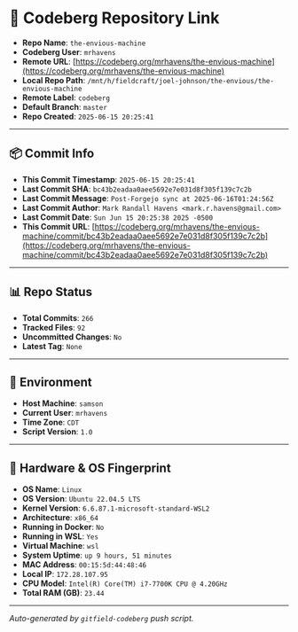 # 🔗 Codeberg Repository Link

- **Repo Name**: `the-envious-machine`
- **Codeberg User**: `mrhavens`
- **Remote URL**: [https://codeberg.org/mrhavens/the-envious-machine](https://codeberg.org/mrhavens/the-envious-machine)
- **Local Repo Path**: `/mnt/h/fieldcraft/joel-johnson/the-envious/the-envious-machine`
- **Remote Label**: `codeberg`
- **Default Branch**: `master`
- **Repo Created**: `2025-06-15 20:25:41`

---

## 📦 Commit Info

- **This Commit Timestamp**: `2025-06-15 20:25:41`
- **Last Commit SHA**: `bc43b2eadaa0aee5692e7e031d8f305f139c7c2b`
- **Last Commit Message**: `Post-Forgejo sync at 2025-06-16T01:24:56Z`
- **Last Commit Author**: `Mark Randall Havens <mark.r.havens@gmail.com>`
- **Last Commit Date**: `Sun Jun 15 20:25:38 2025 -0500`
- **This Commit URL**: [https://codeberg.org/mrhavens/the-envious-machine/commit/bc43b2eadaa0aee5692e7e031d8f305f139c7c2b](https://codeberg.org/mrhavens/the-envious-machine/commit/bc43b2eadaa0aee5692e7e031d8f305f139c7c2b)

---

## 📊 Repo Status

- **Total Commits**: `266`
- **Tracked Files**: `92`
- **Uncommitted Changes**: `No`
- **Latest Tag**: `None`

---

## 🧭 Environment

- **Host Machine**: `samson`
- **Current User**: `mrhavens`
- **Time Zone**: `CDT`
- **Script Version**: `1.0`

---

## 🧬 Hardware & OS Fingerprint

- **OS Name**: `Linux`
- **OS Version**: `Ubuntu 22.04.5 LTS`
- **Kernel Version**: `6.6.87.1-microsoft-standard-WSL2`
- **Architecture**: `x86_64`
- **Running in Docker**: `No`
- **Running in WSL**: `Yes`
- **Virtual Machine**: `wsl`
- **System Uptime**: `up 9 hours, 51 minutes`
- **MAC Address**: `00:15:5d:44:48:46`
- **Local IP**: `172.28.107.95`
- **CPU Model**: `Intel(R) Core(TM) i7-7700K CPU @ 4.20GHz`
- **Total RAM (GB)**: `23.44`

---

_Auto-generated by `gitfield-codeberg` push script._
